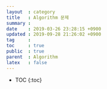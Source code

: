 ```yaml
---
layout  : category
title   : Algorithm 문제
summary : 
date    : 2019-03-26 23:28:15 +0900
updated : 2019-09-28 21:26:02 +0900
tag     : 
toc     : true
public  : true
parent  : Algorithm
latex   : false
---
```

* TOC
{:toc}

